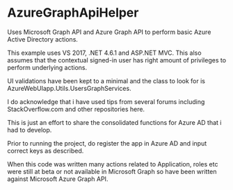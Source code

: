 # AzureGraphApiHelper
Uses Microsoft Graph API and Azure Graph API to perform basic Azure Active Directory actions.

This example uses VS 2017, .NET 4.6.1 and ASP.NET MVC. This also assumes that the contextual signed-in user has right amount of privileges to perform underlying actions.

UI validations have been kept to a minimal and the class to look for is AzureWebUIapp.Utils.UsersGraphServices.

I do acknowledge that i have used tips from several forums including StackOverflow.com and other repositories here.

This is just an effort to share the consolidated functions for Azure AD that i had to develop.

Prior to running the project, do register the app in Azure AD and input correct keys as described.

When this code was written many actions related to Application, roles etc were still at beta or not available in Microsoft Graph so have been written against Microsoft Azure Graph API.

